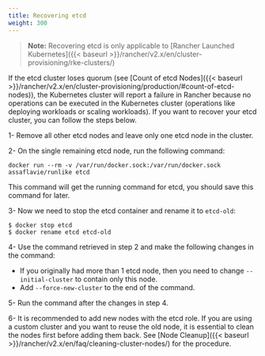 ```yaml
---
title: Recovering etcd
weight: 300
---
```


> **Note:** Recovering etcd is only applicable to [Rancher Launched Kubernetes]({{< baseurl >}}/rancher/v2.x/en/cluster-provisioning/rke-clusters/)

If the etcd cluster loses quorum (see [Count of etcd Nodes]({{< baseurl >}}/rancher/v2.x/en/cluster-provisioning/production/#count-of-etcd-nodes)), the Kubernetes cluster will report a failure in Rancher because no operations can be executed in the Kubernetes cluster (operations like deploying workloads or scaling workloads). If you want to recover your etcd cluster, you can follow the steps below.

1- Remove all other etcd nodes and leave only one etcd node in the cluster.

2- On the single remaining etcd node, run the following command:

```
docker run --rm -v /var/run/docker.sock:/var/run/docker.sock assaflavie/runlike etcd
```

This command will get the running command for etcd, you should save this command for later.

3- Now we need to stop the etcd container and rename it to `etcd-old`:

```
$ docker stop etcd
$ docker rename etcd etcd-old
```

4- Use the command retrieved in step 2 and make the following changes in the command:

- If you originally had more than 1 etcd node, then you need to change `--initial-cluster` to contain only this node.
- Add `--force-new-cluster` to the end of the command.

5- Run the command after the changes in step 4.

6- It is recommended to add new nodes with the etcd role. If you are using a custom cluster and you want to reuse the old node, it is essential to clean the nodes first before adding them back. See [Node Cleanup]({{< baseurl >}}/rancher/v2.x/en/faq/cleaning-cluster-nodes/) for the procedure.
